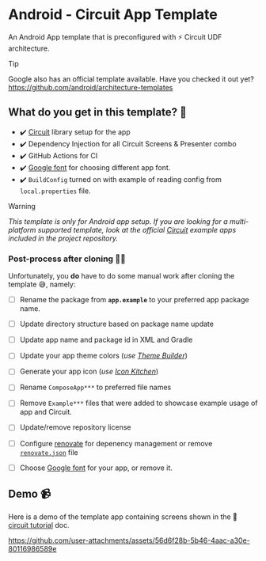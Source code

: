 # Android - Circuit App Template
An Android App template that is preconfigured with ⚡️ Circuit UDF architecture.

> [!TIP]
> Google also has an official template available. Have you checked it out yet?  
> https://github.com/android/architecture-templates

## What do you get in this template? 📜
* ✔️ [Circuit](https://github.com/slackhq/circuit) library setup for the app
* ✔️ Dependency Injection for all Circuit Screens & Presenter combo
* ✔️ GitHub Actions for CI
* ✔️ [Google font](https://github.com/hossain-khan/android-compose-app-template/blob/main/app/src/main/java/app/example/ui/theme/Type.kt#L9-L14) for choosing different app font.
* ✔️ `BuildConfig` turned on with example of reading config from `local.properties` file.

> [!WARNING]  
> _This template is only for Android app setup. If you are looking for a multi-platform supported template,_
> _look at the official [Circuit](https://github.com/slackhq/circuit) example apps included in the project repository._

### Post-process after cloning 🧑‍🏭
Unfortunately, you **do** have to do some manual work after cloning the template 😅, namely:

* [ ] Rename the package from **`app.example`** to your preferred app package name.
* [ ] Update directory structure based on package name update
* [ ] Update app name and package id in XML and Gradle
* [ ] Update your app theme colors (_use [Theme Builder](https://material-foundation.github.io/material-theme-builder/)_)
* [ ] Generate your app icon (_use [Icon Kitchen](https://icon.kitchen/)_)
* [ ] Rename `ComposeApp***` to preferred file names
* [ ] Remove `Example***` files that were added to showcase example usage of app and Circuit.
* [ ] Update/remove repository license
* [ ] Configure [renovate](https://github.com/apps/renovate) for depenency management or remove [`renovate.json`](https://github.com/hossain-khan/android-compose-app-template/blob/main/renovate.json) file
* [ ] Choose [Google font](https://github.com/hossain-khan/android-compose-app-template/blob/main/app/src/main/java/app/example/ui/theme/Type.kt#L16-L30) for your app, or remove it.


## Demo 📹
Here is a demo of the template app containing screens shown in the 📖 [circuit tutorial](https://slackhq.github.io/circuit/tutorial/) doc.

https://github.com/user-attachments/assets/56d6f28b-5b46-4aac-a30e-80116986589e

